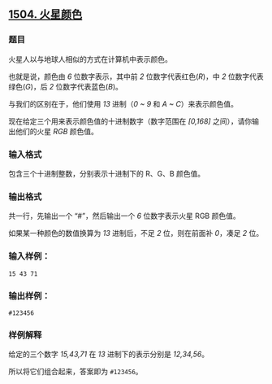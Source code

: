 ## [1504. 火星颜色](https://www.acwing.com/problem/content/1506/)

### 题目

火星人以与地球人相似的方式在计算机中表示颜色。

也就是说，颜色由 *6* 位数字表示，其中前 *2* 位数字代表红色(*R*)，中 *2* 位数字代表绿色(*G*)，后 *2* 位数字代表蓝色(*B*)。

与我们的区别在于，他们使用 *13* 进制（*0 ~ 9* 和 *A ~ C*）来表示颜色值。

现在给定三个用来表示颜色值的十进制数字（数字范围在 *[0,168]* 之间），请你输出他们的火星 *RGB* 颜色值。

### 输入格式

包含三个十进制整数，分别表示十进制下的 R、G、B 颜色值。

### 输出格式

共一行，先输出一个 “#”，然后输出一个 *6* 位数字表示火星 RGB 颜色值。

如果某一种颜色的数值换算为 *13* 进制后，不足 *2* 位，则在前面补 *0*，凑足 *2* 位。

### 输入样例：

```
15 43 71
```

### 输出样例：

```
#123456
```

### 样例解释

给定的三个数字 *15,43,71* 在 *13* 进制下的表示分别是 *12,34,56*。

所以将它们组合起来，答案即为 `#123456`。
